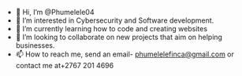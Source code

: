 - 👋 Hi, I’m @Phumelele04
- 👀 I’m interested in Cybersecurity and Software development.
- 🌱 I’m currently learning how to code and creating websites
- 💞️ I’m looking to collaborate on new projects that aim on helping businesses.
- 📫 How to reach me, send an email- phumelelefinca@gmail.com or contact me at+2767 201 4696

<!---
Phumelele04/Phumelele04 is a ✨ special ✨ repository because its `README.md` (this file) appears on your GitHub profile.
You can click the Preview link to take a look at your changes.
--->
